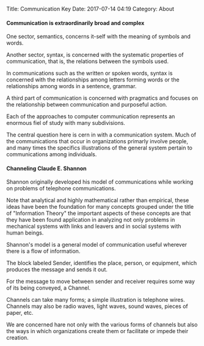 Title: Communication Key
Date: 2017-07-14 04:19
Category: About

#### Communication is extraordinarily broad and complex

One sector, semantics, concerns it-self with the meaning of symbols and words.

Another sector, syntax, is concerned with the systematic properties of communication, that is, the relations between the symbols used.

In communications such as the written or spoken words, syntax is concerned with the relationships among letters forming words or the relationships among words in a sentence, grammar.

A third part of communication is concerned with pragmatics and focuses on the relationship between communication and purposeful action.

Each of the approaches to computer communication represents an enormous fiel of study with many subdivisions.

The central question here is cern in with a communication system. Much of the communications that occur in organizations primarly involve people, and many times the specifics illustrations of the general system pertain to communications among individuals.

#### Channeling Claude E. Shannon

Shannon originally developed his model of communications while working on problems of telephone communications.

Note that analytical and highly mathematical rather than empirical, these ideas have been the foundation for many concepts grouped under the title of "Information Theory" the important aspects of these concepts are that they have been found application in analyzing not only problems in mechanical systems with links and leavers and in social systems with human beings.

Shannon's model is a general model of communication useful wherever there is a flow of information.

The block labeled Sender, identifies the place, person, or equipment, which produces the message and sends it out.

For the message to move between sender and receiver requires some way of its being conveyed, a Channel.

Channels can take many forms; a simple illustration is telephone wires. Channels may also be radio waves, light waves, sound waves, pieces of paper, etc.

We are concerned hare not only with the various forms of channels but also the ways in which organizations create them or facilitate or impede their creation.